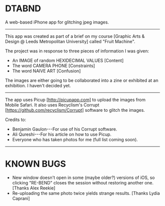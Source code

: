 DTABND
======

A web-based iPhone app for glitching jpeg images.

---

This app was created as part of a brief on my course [Graphic Arts & Design @ Leeds Metropolitan University]
called "Fruit Machine".

The project was in response to three pieces of information I was given:

 * An IMAGE of random HEXIDECIMAL VALUES [Content]
 * The word CAMERA PHONE [Constraints]
 * The word NAIVE ART [Confusion]

The images are either going to be collaborated into a zine or exhibited at an exhibition. I haven't decided yet.

---

The app uses Picup [http://picupapp.com] to upload the images from Mobile Safari.
It also uses Recyclism's Corrupt [https://github.com/recyclism/Corrupt] software to glitch the images.

Credits to:
 * Benjamin Gaulon---For use of his Corrupt software.
 * Ali Qureshi---For his article on how to use Picup.
 * Everyone who has taken photos for me (full list coming soon).

---

KNOWN BUGS
======

* New window doesn't open in some (maybe older?) versions of iOS, so clicking "RE-BEND" closes the session without restoring another one. [Thanks Alex Reekie]
* Re-uploading the same photo twice yields strange results. [Thanks Lydia Caprani]